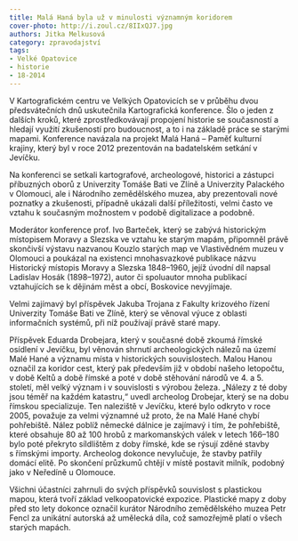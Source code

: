 ```yaml
---
title: Malá Haná byla už v minulosti významným koridorem
cover-photo: http://i.zoul.cz/8IIxQJ7.jpg
authors: Jitka Melkusová
category: zpravodajství
tags:
- Velké Opatovice
- historie
- 18-2014
---
```


V Kartografickém centru ve Velkých Opatovicích se v průběhu dvou předsvátečních dnů uskutečnila Kartografická konference. Šlo o jeden z dalších kroků, které zprostředkovávají propojení historie se současností a hledají využití zkušeností pro budoucnost, a to i na základě práce se starými mapami. Konference navázala na projekt Malá Haná – Paměť kulturní krajiny, který byl v roce 2012 prezentován na badatelském setkání v Jevíčku.

Na konferenci se setkali kartografové, archeologové, historici a zástupci příbuzných oborů z Univerzity Tomáše Bati ve Zlíně a Univerzity Palackého v Olomouci, ale i Národního zemědělského muzea, aby prezentovali nové poznatky a zkušenosti, případně ukázali další příležitosti, velmi často ve vztahu k současným možnostem v podobě digitalizace a podobně.

Moderátor konference prof. Ivo Barteček, který se zabývá historickým místopisem Moravy a Slezska ve vztahu ke starým mapám, připomněl právě skončivší výstavu nazvanou Kouzlo starých map ve Vlastivědném muzeu v Olomouci a poukázal na existenci mnohasvazkové publikace názvu Historický místopis Moravy a Slezska 1848–1960, jejíž úvodní díl napsal Ladislav Hosák (1898–1972), autor či spoluautor mnoha publikací vztahujících se k dějinám měst a obcí, Boskovice nevyjímaje.

Velmi zajímavý byl příspěvek Jakuba Trojana z Fakulty krizového řízení Univerzity Tomáše Bati ve Zlíně, který se věnoval výuce z oblasti informačních systémů, při níž používají právě staré mapy.

Příspěvek Eduarda Drobejara, který v současné době zkoumá římské osídlení v Jevíčku, byl věnován shrnutí archeologických nálezů na území Malé Hané a významu místa v historických souvislostech. Malou Hanou označil za koridor cest, který pak především již v období našeho letopočtu, v době Keltů a době římské a poté v době stěhování národů ve 4. a 5. století, měl velký význam i v souvislosti s výrobou železa. „Nálezy z té doby jsou téměř na každém katastru,“ uvedl archeolog Drobejar, který se na dobu římskou specializuje. Ten naleziště v Jevíčku, které bylo odkryto v roce 2005, považuje za velmi významné už proto, že na Malé Hané chybí pohřebiště. Nález poblíž německé dálnice je zajímavý i tím, že pohřebiště, které obsahuje 80 až 100 hrobů z markomanských válek v letech 166–180 bylo poté překryto síldlištěm z doby římské, kde se rýsují zděné stavby s římskými importy. Archeolog dokonce nevylučuje, že stavby patřily domácí elitě. Po skončení průzkumů chtějí v místě postavit milník, podobný jako v Neředíně u Olomouce.

Všichni účastníci zahrnuli do svých příspěvků souvislost s plastickou mapou, která tvoří základ velkoopatovické expozice. Plastické mapy z doby před sto lety dokonce označil kurátor Národního zemědělského muzea Petr Fencl za unikátní autorská až umělecká díla, což samozřejmě platí o všech starých mapách.